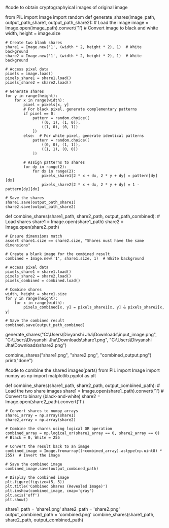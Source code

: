 
#code to obtain cryptographyical images of original image

from PIL import Image
import random
def generate_shares(image_path, output_path_share1, output_path_share2):
    # Load the image
    image = Image.open(image_path).convert('1')  # Convert image to black and white
    width, height = image.size

    # Create two blank shares
    share1 = Image.new('1', (width * 2, height * 2), 1)  # White background
    share2 = Image.new('1', (width * 2, height * 2), 1)  # White background

    # Access pixel data
    pixels = image.load()
    pixels_share1 = share1.load()
    pixels_share2 = share2.load()

    # Generate shares
    for y in range(height):
        for x in range(width):
            pixel = pixels[x, y]
            # For black pixel, generate complementary patterns
            if pixel == 0:
                pattern = random.choice([
                    ((0, 1), (1, 0)),
                    ((1, 0), (0, 1))
                ])
            else:  # For white pixel, generate identical patterns
                pattern = random.choice([
                    ((0, 0), (1, 1)),
                    ((1, 1), (0, 0))
                ])
            
            # Assign patterns to shares
            for dy in range(2):
                for dx in range(2):
                    pixels_share1[2 * x + dx, 2 * y + dy] = pattern[dy][dx]
                    pixels_share2[2 * x + dx, 2 * y + dy] = 1 - pattern[dy][dx]

    # Save the shares
    share1.save(output_path_share1)
    share2.save(output_path_share2)

def combine_shares(share1_path, share2_path, output_path_combined):
    # Load shares
    share1 = Image.open(share1_path)
    share2 = Image.open(share2_path)

    # Ensure dimensions match
    assert share1.size == share2.size, "Shares must have the same dimensions"

    # Create a blank image for the combined result
    combined = Image.new('1', share1.size, 1)  # White background

    # Access pixel data
    pixels_share1 = share1.load()
    pixels_share2 = share2.load()
    pixels_combined = combined.load()

    # Combine shares
    width, height = share1.size
    for y in range(height):
        for x in range(width):
            pixels_combined[x, y] = pixels_share1[x, y] & pixels_share2[x, y]

    # Save the combined result
    combined.save(output_path_combined)
generate_shares("C:\\Users\\Divyanshi Jha\\Downloads\\input_image.png", "C:\\Users\\Divyanshi Jha\\Downloads\\share1.png", "C:\\Users\\Divyanshi Jha\\Downloads\\share2.png")

combine_shares("share1.png", "share2.png", "combined_output.png")
print("done")

#code to combine the shared images(parts)
from PIL import Image
import numpy as np
import matplotlib.pyplot as plt

def combine_shares(share1_path, share2_path, output_combined_path):
    # Load the two share images
    share1 = Image.open(share1_path).convert('1')  # Convert to binary (black-and-white)
    share2 = Image.open(share2_path).convert('1')

    # Convert shares to numpy arrays
    share1_array = np.array(share1)
    share2_array = np.array(share2)

    # Combine the shares using logical OR operation
    combined_array = np.logical_or(share1_array == 0, share2_array == 0)  # Black = 0, White = 255

    # Convert the result back to an image
    combined_image = Image.fromarray((~combined_array).astype(np.uint8) * 255)  # Invert the image

    # Save the combined image
    combined_image.save(output_combined_path)

    # Display the combined image
    plt.figure(figsize=(5, 5))
    plt.title('Combined Shares (Revealed Image)')
    plt.imshow(combined_image, cmap='gray')
    plt.axis('off')
    plt.show()
share1_path = 'share1.png'
share2_path = 'share2.png'
output_combined_path = 'combined.png'
combine_shares(share1_path, share2_path, output_combined_path)

